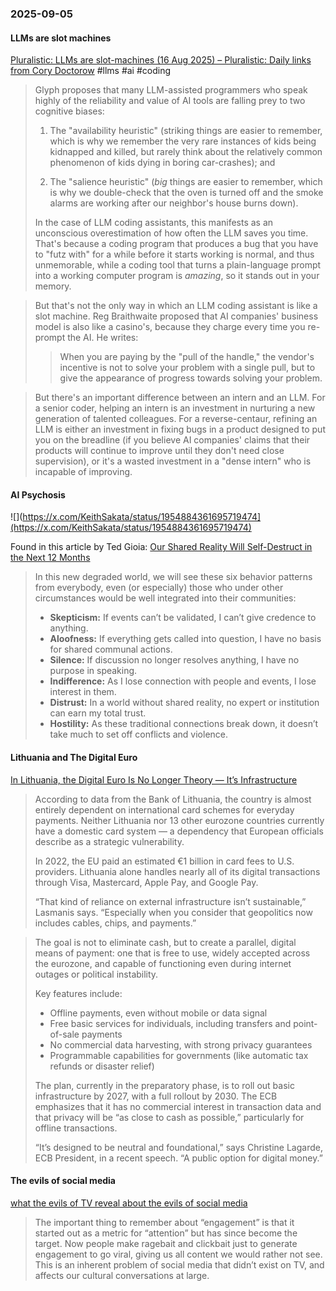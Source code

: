 ### 2025-09-05
#### LLMs are slot machines
[Pluralistic: LLMs are slot-machines (16 Aug 2025) – Pluralistic: Daily links from Cory Doctorow](https://pluralistic.net/2025/08/16/jackpot/) #llms #ai #coding 

> Glyph proposes that many LLM-assisted programmers who speak highly of the reliability and value of AI tools are falling prey to two cognitive biases:
> 
> 1. The "availability heuristic" (striking things are easier to remember, which is why we remember the very rare instances of kids being kidnapped and killed, but rarely think about the relatively common phenomenon of kids dying in boring car-crashes); and
>     
> 2. The "salience heuristic" (_big_ things are easier to remember, which is why we double-check that the oven is turned off and the smoke alarms are working after our neighbor's house burns down).
>     
> 
> In the case of LLM coding assistants, this manifests as an unconscious overestimation of how often the LLM saves you time. That's because a coding program that produces a bug that you have to "futz with" for a while before it starts working is normal, and thus unmemorable, while a coding tool that turns a plain-language prompt into a working computer program is _amazing_, so it stands out in your memory.

> But that's not the only way in which an LLM coding assistant is like a slot machine. Reg Braithwaite proposed that AI companies' business model is also like a casino's, because they charge every time you re-prompt the AI. He writes:
> 
> > When you are paying by the "pull of the handle," the vendor's incentive is not to solve your problem with a single pull, but to give the appearance of progress towards solving your problem.

> But there's an important difference between an intern and an LLM. For a senior coder, helping an intern is an investment in nurturing a new generation of talented colleagues. For a reverse-centaur, refining an LLM is either an investment in fixing bugs in a product designed to put you on the breadline (if you believe AI companies' claims that their products will continue to improve until they don't need close supervision), or it's a wasted investment in a "dense intern" who is incapable of improving.

#### AI Psychosis
![](https://x.com/KeithSakata/status/1954884361695719474](https://x.com/KeithSakata/status/1954884361695719474)

Found in this article by Ted Gioia: [Our Shared Reality Will Self-Destruct in the Next 12 Months](https://www.honest-broker.com/p/our-shared-reality-will-self-destruct)

> In this new degraded world, we will see these six behavior patterns from everybody, even (or especially) those who under other circumstances would be well integrated into their communities:
> 
> - **Skepticism:** If events can’t be validated, I can’t give credence to anything.
> - **Aloofness:** If everything gets called into question, I have no basis for shared communal actions.
> - **Silence:** If discussion no longer resolves anything, I have no purpose in speaking.
> - **Indifference:** As I lose connection with people and events, I lose interest in them.
> - **Distrust:** In a world without shared reality, no expert or institution can earn my total trust.
> - **Hostility:** As these traditional connections break down, it doesn’t take much to set off conflicts and violence.


#### Lithuania and The Digital Euro
[In Lithuania, the Digital Euro Is No Longer Theory — It’s Infrastructure](https://www.bigtechnology.com/p/in-lithuania-the-digital-euro-is)

> According to data from the Bank of Lithuania, the country is almost entirely dependent on international card schemes for everyday payments. Neither Lithuania nor 13 other eurozone countries currently have a domestic card system — a dependency that European officials describe as a strategic vulnerability.
> 
> In 2022, the EU paid an estimated €1 billion in card fees to U.S. providers. Lithuania alone handles nearly all of its digital transactions through Visa, Mastercard, Apple Pay, and Google Pay.
> 
> “That kind of reliance on external infrastructure isn’t sustainable,” Lasmanis says. “Especially when you consider that geopolitics now includes cables, chips, and payments.”



> The goal is not to eliminate cash, but to create a parallel, digital means of payment: one that is free to use, widely accepted across the eurozone, and capable of functioning even during internet outages or political instability.
> 
> Key features include:
> 
> - Offline payments, even without mobile or data signal
> - Free basic services for individuals, including transfers and point-of-sale payments 
> - No commercial data harvesting, with strong privacy guarantees
> - Programmable capabilities for governments (like automatic tax refunds or disaster relief)
> 
> The plan, currently in the preparatory phase, is to roll out basic infrastructure by 2027, with a full rollout by 2030. The ECB emphasizes that it has no commercial interest in transaction data and that privacy will be “as close to cash as possible,” particularly for offline transactions.
> 
> “It’s designed to be neutral and foundational,” says Christine Lagarde, ECB President, in a recent speech. “A public option for digital money.”

#### The evils of social media
[what the evils of TV reveal about the evils of social media](https://etymology.substack.com/p/what-the-evils-of-tv-reveal-about)

> The important thing to remember about “engagement” is that it started out as a metric for “attention” but has since become the target. Now people make ragebait and clickbait just to generate engagement to go viral, giving us all content we would rather not see. This is an inherent problem of social media that didn’t exist on TV, and affects our cultural conversations at large.